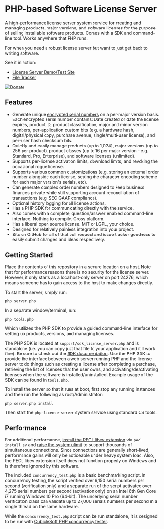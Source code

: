 PHP-based Software License Server
=================================

A high-performance license server system service for creating and managing products, major versions, and software licenses for the purpose of selling installable software products.  Comes with a SDK and command-line tool.  Works anywhere that PHP runs.

For when you need a robust license server but want to just get back to writing software.

See it in action:

* [License Server Demo/Test Site](https://license-server-demo.cubiclesoft.com/)
* [File Tracker](https://file-tracker.cubiclesoft.com/)

[![Donate](https://cubiclesoft.com/res/donate-shield.png)](https://cubiclesoft.com/donate/)

Features
--------

* Generate unique [encrypted serial numbers](https://cubicspot.blogspot.com/2020/03/adventuring-deeply-into-software-serial.html) on a per-major version basis.  Each encrypted serial number contains:  Date created or date the license expires, product ID, product classification, major and minor version numbers, per-application custom bits (e.g. a hardware hash, digital/physical copy, purchase avenue, single/multi-user license), and per-user hash checksum bits.
* Quickly and easily manage products (up to 1,024), major versions (up to 256 per product), product classes (up to 16 per major version - e.g. Standard, Pro, Enterprise), and software licenses (unlimited).
* Supports per-license activation limits, download limits, and revoking the occasional rogue license.
* Supports various common customizations (e.g. storing an external order number alongside each license, setting the character encoding scheme for each major version's serials, etc).
* Can generate complex order numbers designed to keep business finances private while still supporting account reconciliation of transactions (e.g. SEC GAAP compliance).
* Optional history logging for all license actions.
* Has a PHP SDK for communicating directly with the service.
* Also comes with a complete, question/answer enabled command-line interface.  Nothing to compile.  Cross platform.
* Has a liberal open source license.  MIT or LGPL, your choice.
* Designed for relatively painless integration into your project.
* Sits on GitHub for all of that pull request and issue tracker goodness to easily submit changes and ideas respectively.

Getting Started
---------------

Place the contents of this repository in a secure location on a host.  Note that for performance reasons there is no security for the license server.  However, it only starts as a localhost-only server on port 24276, which means someone has to gain access to the host to make changes directly.

To start the server, simply run:

```
php server.php
```

In a separate window/terminal, run:

```
php tools.php
```

Which utilizes the PHP SDK to provide a guided command-line interface for setting up products, versions, and managing licenses.

The PHP SDK is located at `support/sdk_license_server.php` and is standalone (i.e. you can copy just that file to your application and it'll work fine).  Be sure to check out the [SDK documentation](https://github.com/cubiclesoft/php-license-server/blob/master/docs/sdk_license_server.md).  Use the PHP SDK to provide the interface between a web server running PHP and the license server to do things such as creating a license after completing a purchase, retrieving the list of licenses that the user owns, and activating/deactivating licenses when the software is installed/uninstalled.  Example usage of the SDK can be found in `tools.php`.

To install the server so that it runs at boot, first stop any running instances and then run the following as root/Administrator:

```
php server.php install
```

Then start the `php-license-server` system service using standard OS tools.

Performance
-----------

For additional performance, [install the PECL libev extension](https://pecl.php.net/package/ev) via `pecl install ev` and [raise the system ulimit](https://stackoverflow.com/questions/34588/how-do-i-change-the-number-of-open-files-limit-in-linux) to support thousands of simultaneous connections.  Since connections are generally short-lived, performance gains will only be noticeable under heavy system load.  Also, the PECL libev extension itself does not function properly on Windows and is therefore ignored by this software.

The included `concurrency_test.php` is a basic benchmarking script.  In concurrency testing, the script verified over 6,150 serial numbers per second (verification only) and a separate run of the script activated over 4,275 serial numbers per second (activation only) on an Intel 6th Gen Core i7 running Windows 10 Pro (64-bit).  The underlying serial number verification class can validate up to 27,000 serials numbers per second in a single thread on the same hardware.

While the `concurrency_test.php` script can be run standalone, it is designed to be run with [CubicleSoft PHP concurrency tester](https://github.com/cubiclesoft/php-concurrency-tester/).
